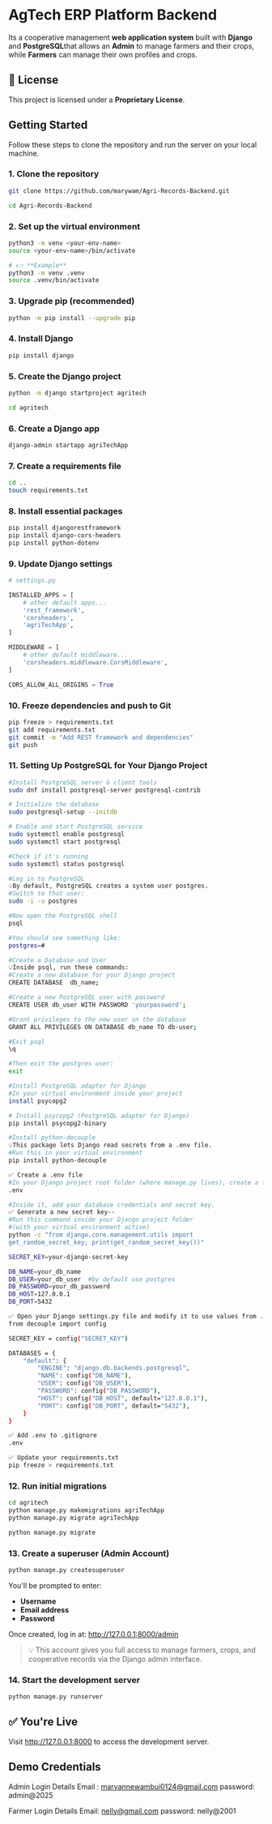 
# AgTech ERP Platform Backend

Its a cooperative management **web application system** built with **Django** and **PostgreSQL**that allows an **Admin** to manage farmers and their crops, while **Farmers** can manage their own profiles and crops.

## 📜 License

This project is licensed under a **Proprietary License**.  

## Getting Started

Follow these steps to clone the repository and run the server on your local machine.

### 1. Clone the repository

```bash
git clone https://github.com/marywam/Agri-Records-Backend.git

cd Agri-Records-Backend

```

### 2. Set up the virtual environment

```bash
python3 -m venv <your-env-name>
source <your-env-name>/bin/activate

# 👉 **Example**
python3 -m venv .venv
source .venv/bin/activate

```

### 3. Upgrade pip (recommended)

```bash
python -m pip install --upgrade pip

```

### 4. Install Django

```bash
pip install django

```

### 5. Create the Django project

```bash
python -m django startproject agritech

cd agritech

```

### 6. Create a Django app

```bash
django-admin startapp agriTechApp

```

### 7. Create a requirements file

```bash
cd ..
touch requirements.txt

```

### 8. Install essential packages

```bash
pip install djangorestframework
pip install django-cors-headers
pip install python-dotenv

```

### 9. Update Django settings

```python
# settings.py

INSTALLED_APPS = [
    # other default apps...
    'rest_framework',
    'corsheaders',
    'agriTechApp',
]

MIDDLEWARE = [
    # other default middleware...
    'corsheaders.middleware.CorsMiddleware',
]

CORS_ALLOW_ALL_ORIGINS = True

```

### 10. Freeze dependencies and push to Git

```bash
pip freeze > requirements.txt
git add requirements.txt
git commit -m "Add REST framework and dependencies"
git push

```

### 11. Setting Up PostgreSQL for Your Django Project

```bash
#Install PostgreSQL server & client tools
sudo dnf install postgresql-server postgresql-contrib

# Initialize the database
sudo postgresql-setup --initdb

# Enable and start PostgreSQL service
sudo systemctl enable postgresql
sudo systemctl start postgresql

#Check if it's running
sudo systemctl status postgresql

#Log in to PostgreSQL
💡By default, PostgreSQL creates a system user postgres.
#Switch to that user: 
sudo -i -u postgres

#Now open the PostgreSQL shell
psql

#You should see something like:
postgres=#

#Create a Database and User
💡Inside psql, run these commands:
#Create a new database for your Django project 
CREATE DATABASE  db_name;

#Create a new PostgreSQL user with password 
CREATE USER db_user WITH PASSWORD 'yourpassword';

#Grant privileges to the new user on the database 
GRANT ALL PRIVILEGES ON DATABASE db_name TO db-user;

#Exit psql
\q

#Then exit the postgres user:
exit

#Install PostgreSQL adapter for Django
#In your virtual environment inside your project
install psycopg2

# Install psycopg2 (PostgreSQL adapter for Django)
pip install psycopg2-binary

#Install python-decouple
💡This package lets Django read secrets from a .env file.
#Run this in your virtual environment
pip install python-decouple

✅ Create a .env file
#In your Django project root folder (where manage.py lives), create a file named
.env

#Inside it, add your database credentials and secret key. 
✅ Generate a new secret key--
#Run this command inside your Django project folder 
#(with your virtual environment active)
python -c "from django.core.management.utils import 
get_random_secret_key; print(get_random_secret_key())"

SECRET_KEY=your-django-secret-key

DB_NAME=your_db_name
DB_USER=your_db_user  #by default use postgres
DB_PASSWORD=your_db_password
DB_HOST=127.0.0.1
DB_PORT=5432

✅ Open your Django settings.py file and modify it to use values from .env.
from decouple import config

SECRET_KEY = config("SECRET_KEY")

DATABASES = {
    "default": {
        "ENGINE": "django.db.backends.postgresql",
        "NAME": config("DB_NAME"),
        "USER": config("DB_USER"),
        "PASSWORD": config("DB_PASSWORD"),
        "HOST": config("DB_HOST", default="127.0.0.1"),
        "PORT": config("DB_PORT", default="5432"),
    }
}

✅ Add .env to .gitignore
.env

✅ Update your requirements.txt
pip freeze > requirements.txt


```

### 12. Run initial migrations

```bash
cd agritech
python manage.py makemigrations agriTechApp
python manage.py migrate agriTechApp

python manage.py migrate

```

### 13. Create a superuser (Admin Account)

```bash
python manage.py createsuperuser

```

You'll be prompted to enter:

- **Username**  
- **Email address**  
- **Password**

Once created, log in at:
<http://127.0.0.1:8000/admin>

> 💡 This account gives you full access to manage farmers, crops, and cooperative records via the Django admin interface.

### 14. Start the development server

```bash
python manage.py runserver

```

## ✅ You're Live

Visit <http://127.0.0.1:8000> to access the development server.

## Demo Credentials

Admin Login Details
Email : <maryannewambui0124@gmail.com>
password: admin@2025

Farmer Login Details
Email: <nelly@gmail.com>
password: nelly@2001
